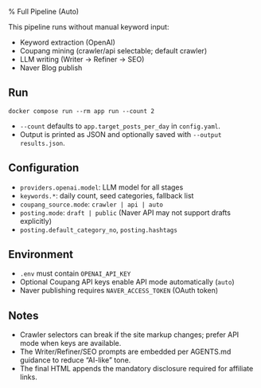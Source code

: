 % Full Pipeline (Auto)

This pipeline runs without manual keyword input:

- Keyword extraction (OpenAI)
- Coupang mining (crawler/api selectable; default crawler)
- LLM writing (Writer → Refiner → SEO)
- Naver Blog publish

## Run

```
docker compose run --rm app run --count 2
```

- `--count` defaults to `app.target_posts_per_day` in `config.yaml`.
- Output is printed as JSON and optionally saved with `--output results.json`.

## Configuration

- `providers.openai.model`: LLM model for all stages
- `keywords.*`: daily count, seed categories, fallback list
- `coupang_source.mode`: `crawler | api | auto`
- `posting.mode`: `draft | public` (Naver API may not support drafts explicitly)
- `posting.default_category_no`, `posting.hashtags`

## Environment

- `.env` must contain `OPENAI_API_KEY`
- Optional Coupang API keys enable API mode automatically (`auto`)
- Naver publishing requires `NAVER_ACCESS_TOKEN` (OAuth token)

## Notes

- Crawler selectors can break if the site markup changes; prefer API mode when keys are available.
- The Writer/Refiner/SEO prompts are embedded per AGENTS.md guidance to reduce “AI-like” tone.
- The final HTML appends the mandatory disclosure required for affiliate links.

